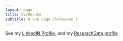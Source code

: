 ```yaml
---
layout: page
title: CV/Resume
subtitle: A one page CV/Resume ! 
---
```

See my [LinkedIN Profile](https://www.linkedin.com/in/r%C3%A9mi-cura-8a06a11b/),
and my [ResearchGate profile](https://www.researchgate.net/profile/Remi_Cura)


